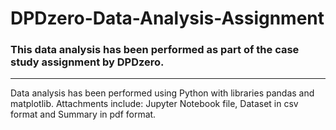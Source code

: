 # DPDzero-Data-Analysis-Assignment

### This data analysis has been performed as part of the case study assignment by DPDzero.
---

Data analysis has been performed using Python with libraries pandas and matplotlib.
Attachments include: Jupyter Notebook file, Dataset in csv format and Summary in pdf format.
